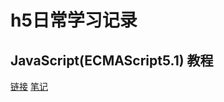 # h5日常学习记录

## JavaScript(ECMAScript5.1) 教程 
[链接](https://wangdoc.com/javascript/)
[笔记](https://github.com/sywoon/h5_diary/blob/master/es5.md)



